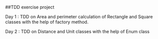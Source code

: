 ##TDD exercise project

Day 1 : TDD on Area and perimeter calculation of Rectangle and Square classes with the help of factory method.

Day 2 : TDD on Distance and Unit classes with the help of Enum class